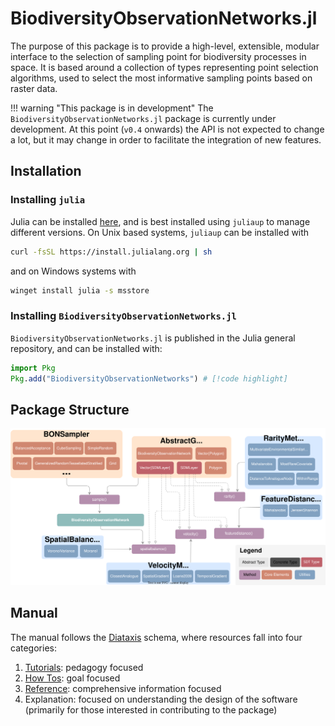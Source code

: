# BiodiversityObservationNetworks.jl

The purpose of this package is to provide a high-level, extensible, modular interface to the selection of sampling point for biodiversity processes in space. It is based around a collection of types representing point selection algorithms, used to select the most informative sampling points based on raster data. 

!!! warning "This package is in development"
    The `BiodiversityObservationNetworks.jl` package is currently under development. At this point (`v0.4` onwards) the API is not expected to change a lot, but it may change in order to facilitate the integration of new features.

## Installation

### Installing `julia`

Julia can be installed [here](https://julialang.org/downloads/), and is best installed using `juliaup` to manage different versions. On Unix based systems, `juliaup` can be installed with 

```bash
curl -fsSL https://install.julialang.org | sh
```

and on Windows systems with

```sh
winget install julia -s msstore
```

### Installing `BiodiversityObservationNetworks.jl`

`BiodiversityObservationNetworks.jl` is published in the Julia general repository, and can be installed with:

```julia
import Pkg
Pkg.add("BiodiversityObservationNetworks") # [!code highlight]
```

## Package Structure

![Overview of the package](./assets/structure.drawio.svg)


## Manual

The manual follows the [Diataxis](https://diataxis.fr/) schema, where resources fall into four categories:

1. [Tutorials](./tutorials): pedagogy focused
2. [How Tos](./howto): goal focused
3. [Reference](./reference): comprehensive information focused
4. Explanation: focused on understanding the design of the software (primarily for those interested in
   contributing to the package)
